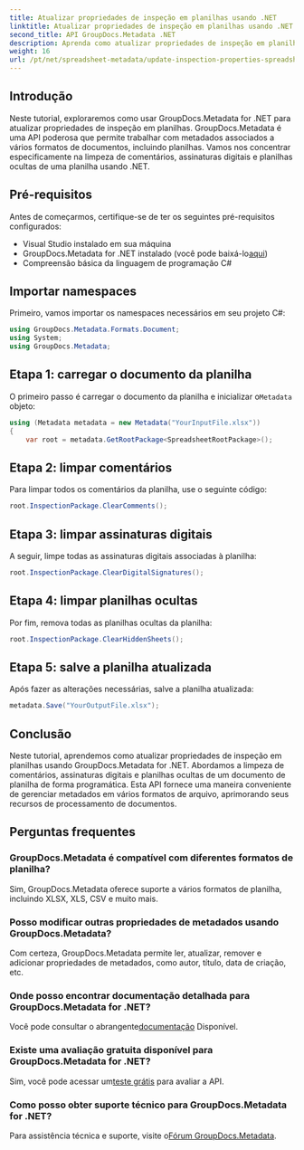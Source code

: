 ```yaml
---
title: Atualizar propriedades de inspeção em planilhas usando .NET
linktitle: Atualizar propriedades de inspeção em planilhas usando .NET
second_title: API GroupDocs.Metadata .NET
description: Aprenda como atualizar propriedades de inspeção em planilhas usando GroupDocs.Metadata for .NET. Gerencie comentários, assinaturas e planilhas ocultas com facilidade.
weight: 16
url: /pt/net/spreadsheet-metadata/update-inspection-properties-spreadsheets/
---
```

## Introdução
Neste tutorial, exploraremos como usar GroupDocs.Metadata for .NET para atualizar propriedades de inspeção em planilhas. GroupDocs.Metadata é uma API poderosa que permite trabalhar com metadados associados a vários formatos de documentos, incluindo planilhas. Vamos nos concentrar especificamente na limpeza de comentários, assinaturas digitais e planilhas ocultas de uma planilha usando .NET.
## Pré-requisitos
Antes de começarmos, certifique-se de ter os seguintes pré-requisitos configurados:
- Visual Studio instalado em sua máquina
-  GroupDocs.Metadata for .NET instalado (você pode baixá-lo[aqui](https://releases.groupdocs.com/metadata/net/))
- Compreensão básica da linguagem de programação C#

## Importar namespaces
Primeiro, vamos importar os namespaces necessários em seu projeto C#:
```csharp
using GroupDocs.Metadata.Formats.Document;
using System;
using GroupDocs.Metadata;
```
## Etapa 1: carregar o documento da planilha
 O primeiro passo é carregar o documento da planilha e inicializar o`Metadata` objeto:
```csharp
using (Metadata metadata = new Metadata("YourInputFile.xlsx"))
{
    var root = metadata.GetRootPackage<SpreadsheetRootPackage>();
```
## Etapa 2: limpar comentários
Para limpar todos os comentários da planilha, use o seguinte código:
```csharp
root.InspectionPackage.ClearComments();
```
## Etapa 3: limpar assinaturas digitais
A seguir, limpe todas as assinaturas digitais associadas à planilha:
```csharp
root.InspectionPackage.ClearDigitalSignatures();
```
## Etapa 4: limpar planilhas ocultas
Por fim, remova todas as planilhas ocultas da planilha:
```csharp
root.InspectionPackage.ClearHiddenSheets();
```
## Etapa 5: salve a planilha atualizada
Após fazer as alterações necessárias, salve a planilha atualizada:
```csharp
metadata.Save("YourOutputFile.xlsx");
```

## Conclusão
Neste tutorial, aprendemos como atualizar propriedades de inspeção em planilhas usando GroupDocs.Metadata for .NET. Abordamos a limpeza de comentários, assinaturas digitais e planilhas ocultas de um documento de planilha de forma programática. Esta API fornece uma maneira conveniente de gerenciar metadados em vários formatos de arquivo, aprimorando seus recursos de processamento de documentos.

## Perguntas frequentes
### GroupDocs.Metadata é compatível com diferentes formatos de planilha?
Sim, GroupDocs.Metadata oferece suporte a vários formatos de planilha, incluindo XLSX, XLS, CSV e muito mais.
### Posso modificar outras propriedades de metadados usando GroupDocs.Metadata?
Com certeza, GroupDocs.Metadata permite ler, atualizar, remover e adicionar propriedades de metadados, como autor, título, data de criação, etc.
### Onde posso encontrar documentação detalhada para GroupDocs.Metadata for .NET?
 Você pode consultar o abrangente[documentação](https://tutorials.groupdocs.com/metadata/net/) Disponível.
### Existe uma avaliação gratuita disponível para GroupDocs.Metadata for .NET?
 Sim, você pode acessar um[teste grátis](https://releases.groupdocs.com/) para avaliar a API.
### Como posso obter suporte técnico para GroupDocs.Metadata for .NET?
 Para assistência técnica e suporte, visite o[Fórum GroupDocs.Metadata](https://forum.groupdocs.com/c/metadata/14).